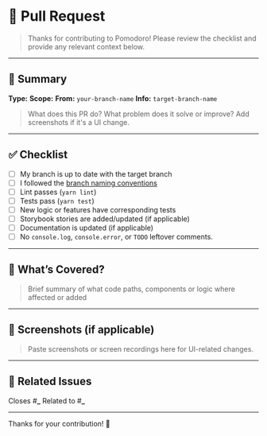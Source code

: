 # 📝 Pull Request

> Thanks for contributing to Pomodoro! Please review the checklist and provide any relevant context below.

---

## 📌 Summary

**Type:** <!-- feature | fix | chore | docs | refactor -->
**Scope:** <!-- e.g. Timer logic, Header UI, Test cleanup -->
**From:** `your-branch-name`
**Info:** `target-branch-name`

> What does this PR do? What problem does it solve or improve? Add screenshots if it's a UI change.

---

## ✅ Checklist

- [ ] My branch is up to date with the target branch
- [ ] I followed the [branch naming conventions](../blob/develop/CONTRIBUTING.md#branch-naming-conventions)
- [ ] Lint passes (`yarn lint`)
- [ ] Tests pass (`yarn test`)
- [ ] New logic or features have corresponding tests
- [ ] Storybook stories are added/updated (if applicable)
- [ ] Documentation is updated (if applicable)
- [ ] No `console.log`, `console.error`, or `TODO` leftover comments.

---

## 🧪 What’s Covered?

> Brief summary of what code paths, components or logic where affected or added

---

## 📸 Screenshots (if applicable)

> Paste screenshots or screen recordings here for UI-related changes.

---

## 📂 Related Issues

Closes #**\_**
Related to #**\_**

<!-- Or write "N/A" -->

---

Thanks for your contribution! 🎉
